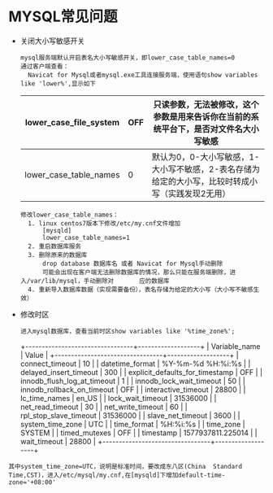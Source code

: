 # MYSQL常见问题

- 关闭大小写敏感开关

  ```
  mysql服务端默认开启表名大小写敏感开关，即lower_case_table_names=0
  通过客户端查看：
  	Navicat for Mysql或者mysql.exe工具连接服务端，使用语句show variables like 'lower%',显示如下
  ```

  | lower_case_file_system | OFF  | 只读参数，无法被修改，这个参数是用来告诉你在当前的系统平台下，是否对文件名大小写敏感 |
  | ---------------------- | ---- | ------------------------------------------------------------ |
  | lower_case_table_names | 0    | 默认为0，0-大小写敏感，1-大小写不敏感，2-表名存储为给定的大小写，比较时转成小写（实践发现2无用） |

  ```
  修改lower_case_table_names：
  	1. linux centos7版本下修改/etc/my.cnf文件增加
  		[mysqld]
  		lower_case_table_names=1
  	2. 重启数据库服务
  	3. 删除原来的数据库
  		drop database 数据库名 或者 Navicat for Mysql手动删除
  		可能会出现在客户端无法删除数据库的情况，那么只能在服务端删除，进入/var/lib/mysql，手动删除对		应的数据库
  	4. 重新导入数据库数据（实现需要备份），表名存储为给定的大小写（大小写不敏感生效）
  ```

- 修改时区

  ```
  进入mysql数据库，查看当前时区show variables like '%time_zone%';
  ```

  +---------------------------------+-------------------+
  | Variable_name                   | Value             |
  +---------------------------------+-------------------+
  | connect_timeout                 | 10                |
  | datetime_format                 | %Y-%m-%d %H:%i:%s |
  | delayed_insert_timeout          | 300               |
  | explicit_defaults_for_timestamp | OFF               |
  | innodb_flush_log_at_timeout     | 1                 |
  | innodb_lock_wait_timeout        | 50                |
  | innodb_rollback_on_timeout      | OFF               |
  | interactive_timeout             | 28800             |
  | lc_time_names                   | en_US             |
  | lock_wait_timeout               | 31536000          |
  | net_read_timeout                | 30                |
  | net_write_timeout               | 60                |
  | rpl_stop_slave_timeout          | 31536000          |
  | slave_net_timeout               | 3600              |
  | system_time_zone                | UTC               |
  | time_format                     | %H:%i:%s          |
  | time_zone                       | SYSTEM            |
  | timed_mutexes                   | OFF               |
  | timestamp                       | 1577937811.225014 |
  | wait_timeout                    | 28800             |
  +---------------------------------+-------------------+

```
其中system_time_zone=UTC，说明是标准时间，要改成东八区(China  Standard  Time,CST)，进入/etc/mysql/my.cnf,在[mysqld]下增加default-time-zone='+08:00'
```

